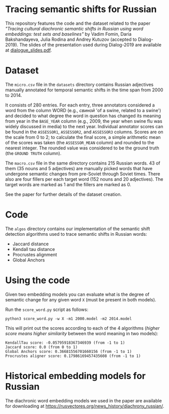 # Tracing semantic shifts for Russian
This repository features the code and the dataset related to the paper
*"Tracing cultural diachronic semantic shifts in Russian using word embeddings: test sets and baselines"*
by Vadim Fomin, Daria Bakshandayeva, Julia Rodina and Andrey Kutuzov
(accepted to Dialog-2019).
The slides of the presentation used during Dialog-2019 are available at [dialogue_slides.pdf](https://github.com/wadimiusz/diachrony_for_russian/blob/master/dialogue_slides.pdf).

# Dataset

The `micro.csv` file in the `datasets` directory contains Russian adjectives
manually annotated for temporal semantic shifts in the time span from 2000 to 2014.

It consists of 280 entries. 
For each entry, three annotators considered a word from the column WORD (e.g., _свиной_ 'of a swine, related to a swine') 
and decided to what degree the word in question has changed its meaning from year in the `BASE_YEAR` column 
(e.g., 2009, the year when swine flu was widely discussed in media) to the next year. 
Individual annotator scores can be found in the `ASSESSOR1`, `ASSESSOR2`, and `ASSESSOR3` columns. 
Scores are on the scale from 0 to 2; 
to calculate the final score, a simple arithmetic mean of the scores was taken
(the `ASSESSOR_MEAN` column) and rounded to the nearest integer. 
The rounded value was considered to be the ground truth (the `GROUND TRUTH` column).

The `macro.csv` file in the same directory contains 215 Russian words. 43 of them (35 nouns and 5 adjectives) are manually picked words that have undergone semantic changes from pre-Soviet through Soviet times. There also are four fillers per each target word (152 nouns and 20 adjectives). The target words are marked as 1 and the fillers are marked as 0. 

See the paper for further details of the dataset creation.

# Code

The `algos` directory contains our implementation of the semantic shift detection algorithms 
used to trace semantic shifts in Russian words:

- Jaccard distance
- Kendall tau distance
- Procrustes alignment
- Global Anchors

# Using the code

Given two embedding models you can evaluate what is the degree of semantic change
for any given word `X` (must be present in both models).

Run the `score_word.py` script as follows:

```
python3 score_word.py -w X -m1 2000.model -m2 2014.model
```
This will print out the scores according to each of the 4 algorithms
(*higher score means higher similarity* between the word meaning in two models):

```
KendallTau score: -0.05795918367346939 (from -1 to 1)
Jaccard score: 0.0 (from 0 to 1)
Global Anchors score: 0.36681556701660156 (from -1 to 1)
Procrustes aligner score: 0.17986169457435608 (from -1 to 1)
```

# Historical embedding models for Russian

The diachronic word embedding models we used in the paper
are available for downloading at https://rusvectores.org/news_history/diachrony_russian/.
